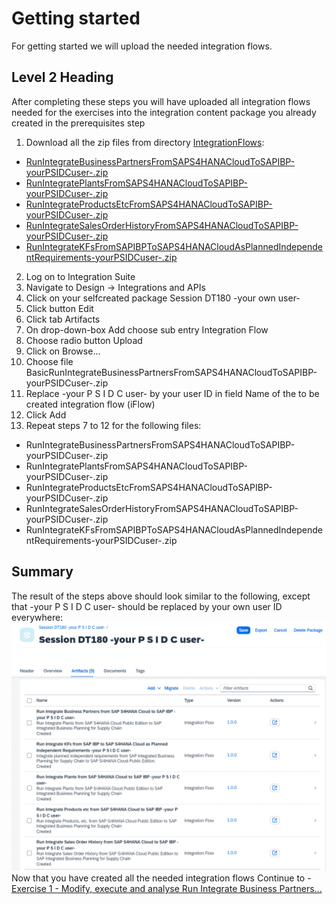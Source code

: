 # Getting started

For getting started we will upload the needed integration flows.

## Level 2 Heading

After completing these steps you will have uploaded all integration flows needed for the exercises into the integration content package you already created in the prerequisites step

1. Download all the zip files from directory [IntegrationFlows](/IntegrationFlows/):
 - [RunIntegrateBusinessPartnersFromSAPS4HANACloudToSAPIBP-yourPSIDCuser-.zip](/IntegrationFlows/RunIntegrateBusinessPartnersFromSAPS4HANACloudToSAPIBP-yourPSIDCuser-.zip)
 - [RunIntegratePlantsFromSAPS4HANACloudToSAPIBP-yourPSIDCuser-.zip](/IntegrationFlows/RunIntegratePlantsFromSAPS4HANACloudToSAPIBP-yourPSIDCuser-.zip)
 - [RunIntegrateProductsEtcFromSAPS4HANACloudToSAPIBP-yourPSIDCuser-.zip](/IntegrationFlows/RunIntegrateProductsEtcFromSAPS4HANACloudToSAPIBP-yourPSIDCuser-.zip)
 - [RunIntegrateSalesOrderHistoryFromSAPS4HANACloudToSAPIBP-yourPSIDCuser-.zip](/IntegrationFlows/RunIntegrateSalesOrderHistoryFromSAPS4HANACloudToSAPIBP-yourPSIDCuser-.zip)
 - [RunIntegrateKFsFromSAPIBPToSAPS4HANACloudAsPlannedIndependentRequirements-yourPSIDCuser-.zip](/IntegrationFlows/RunIntegrateKFsFromSAPIBPToSAPS4HANACloudAsPlannedIndependentRequirements-yourPSIDCuser-.zip)
2.	Log on to Integration Suite
3.	Navigate to Design -> Integrations and APIs
4.	Click on your selfcreated package Session DT180 -your own user-
5.	Click button Edit
6.	Click tab Artifacts
7.	On drop-down-box Add choose sub entry Integration Flow
8.	Choose radio button Upload
9.	Click on Browse...
10.	Choose file BasicRunIntegrateBusinessPartnersFromSAPS4HANACloudToSAPIBP-yourPSIDCuser-.zip
11.	Replace -your P S I D C user- by your user ID in field Name of the to be created integration flow (iFlow)
12.	Click Add
13.	Repeat steps 7 to 12 for the following files:
- RunIntegrateBusinessPartnersFromSAPS4HANACloudToSAPIBP-yourPSIDCuser-.zip
- RunIntegratePlantsFromSAPS4HANACloudToSAPIBP-yourPSIDCuser-.zip
- RunIntegrateProductsEtcFromSAPS4HANACloudToSAPIBP-yourPSIDCuser-.zip
- RunIntegrateSalesOrderHistoryFromSAPS4HANACloudToSAPIBP-yourPSIDCuser-.zip
- RunIntegrateKFsFromSAPIBPToSAPS4HANACloudAsPlannedIndependentRequirements-yourPSIDCuser-.zip

## Summary
The result of the steps above should look similar to the following, except that -your P S I D C user- should be replaced by your own user ID everywhere:
<br>![](/exercises/ex0/images/SessionDT180Package.gif)
Now that you have created all the needed integration flows
Continue to - [Exercise 1 - Modify, execute and analyse Run Integrate Business Partners...](../ex1/README.md)
